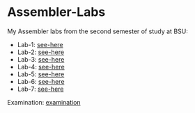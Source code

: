 # Assembler-Labs
My Assembler labs from the second semester of study at BSU: <br>
- Lab-1: [see-here](https://github.com/NiCHUY/BSU-Projects/tree/main/3rd-Term/OS/Lab-1)<br>
- Lab-2: [see-here](https://github.com/NiCHUY/BSU-Projects/tree/main/3rd-Term/OS/Lab-2)<br>
- Lab-3: [see-here](https://github.com/NiCHUY/BSU-Projects/tree/main/3rd-Term/OS/Lab-3)<br>
- Lab-4: [see-here](https://github.com/NiCHUY/BSU-Projects/tree/main/3rd-Term/OS/Lab-4)<br>
- Lab-5: [see-here](https://github.com/NiCHUY/BSU-Projects/tree/main/3rd-Term/OS/Lab-5)<br>
- Lab-6: [see-here](https://github.com/NiCHUY/BSU-Projects/tree/main/3rd-Term/OS/Lab-6)<br>
- Lab-7: [see-here](https://github.com/NiCHUY/BSU-Projects/tree/main/3rd-Term/OS/Lab-7)<br>

Examination: [examination](https://github.com/NiCHUY/BSU-Projects/tree/main/Second-Term/Assembler-Labs/Kr_Assembler)<br>
